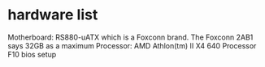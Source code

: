 # hardware list
Motherboard: RS880-uATX which is a Foxconn brand. The Foxconn 2AB1 says 32GB as a maximum
Processor: AMD Athlon(tm) II X4 640 Processor
F10 bios setup
